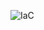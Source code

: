 ![IaC](https://github.com/TaKj1/Terraform-AWS/assets/118600431/be1f3de2-6184-487e-a407-e9f39d089b91)
